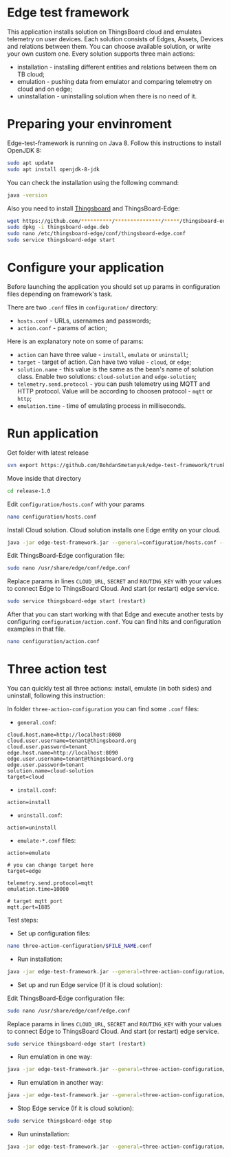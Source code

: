 # Edge test framework

This application installs solution on ThingsBoard cloud and emulates telemetry on user devices.
Each solution consists of Edges, Assets, Devices and relations between them.
You can choose available solution, or write your own custom one.
Every solution supports three main actions:
* installation - installing different entities and relations between them on TB cloud;
* emulation - pushing data from emulator and comparing telemetry on cloud and on edge; 
* uninstallation - uninstalling solution when there is no need of it.

# Preparing your envinroment

Edge-test-framework is running on Java 8. Follow this instructions to install OpenJDK 8:
```bash
sudo apt update
sudo apt install openjdk-8-jdk
```
You can check the installation using the following command:
```bash
java -version
```



Also you need to install [Thingsboard](https://thingsboard.io/docs/user-guide/install/ubuntu/) and ThingsBoard-Edge:
```bash
wget https://github.com/**********/***************/*****/thingsboard-edge.deb
sudo dpkg -i thingsboard-edge.deb
sudo nano /etc/thingsboard-edge/conf/thingsboard-edge.conf
sudo service thingsboard-edge start
```



# Configure your application

Before launching the application you should set up params in configuration files depending on framework's task.

There are two `.conf` files in `configuration/` directory:
* `hosts.conf` - URLs, usernames and passwords;
* `action.conf` - params of action;

Here is an explanatory note on some of params:
* `action` can have three value - `install`, `emulate` or `uninstall`;
* `target` - target of action. Can have two value - `cloud`, or `edge`;
* `solution.name` - this value is the same as the bean's name of solution class. Enable two solutions: `cloud-solution` and `edge-solution`;
* `telemetry.send.protocol` - you can push telemetry using MQTT and HTTP protocol. Value will be according to choosen protocol - `mqtt` or `http`;
* `emulation.time` - time of emulating process in milliseconds.

# Run application

Get folder with latest release
```bash
svn export https://github.com/BohdanSmetanyuk/edge-test-framework/trunk/release/release-1.0
```
Move inside that directory
```bash
cd release-1.0
```
Edit `configuration/hosts.conf` with your params
```bash
nano configuration/hosts.conf
```
Install Cloud solution. Cloud solution installs one Edge entity on your cloud.
```bash
java -jar edge-test-framework.jar --general=configuration/hosts.conf --additional=configuration/action.conf
``` 



Edit ThingsBoard-Edge configuration file:
```bash
sudo nano /usr/share/edge/conf/edge.conf
```
Replace params in lines `CLOUD_URL`, `SECRET` and `ROUTING_KEY` with your values to connect Edge to ThingsBoard Cloud. And start (or restart) edge service.
```bash
sudo service thingsboard-edge start (restart)
```



After that you can start working with that Edge and execute another tests by configuring `configuration/action.conf`. You can find hits and configuration examples in that file.
```bash
nano configuration/action.conf
```

# Three action test

You can quickly test all three actions: install, emulate (in both sides) and uninstall, following this instruction:

In folder `three-action-configuration` you can find some `.conf` files:
* `general.conf`:
```
cloud.host.name=http://localhost:8080
cloud.user.username=tenant@thingsboard.org
cloud.user.password=tenant
edge.host.name=http://localhost:8090
edge.user.username=tenant@thingsboard.org
edge.user.password=tenant
solution.name=cloud-solution
target=cloud
``` 
* `install.conf`:
```
action=install
```
* `uninstall.conf`:
```
action=uninstall
```
* `emulate-*.conf` files:
```
action=emulate

# you can change target here
target=edge

telemetry.send.protocol=mqtt
emulation.time=10000

# target mqtt port
mqtt.port=1885
```

Test steps:
* Set up configuration files:
```bash
nano three-action-configuration/$FILE_NAME.conf
```
* Run installation:
```bash
java -jar edge-test-framework.jar --general=three-action-configuration/general.conf --additional=three-action-configuration/install.conf
``` 
* Set up and run Edge service (If it is cloud solution):



Edit ThingsBoard-Edge configuration file:
```bash
sudo nano /usr/share/edge/conf/edge.conf
```
Replace params in lines `CLOUD_URL`, `SECRET` and `ROUTING_KEY` with your values to connect Edge to ThingsBoard Cloud. And start (or restart) edge service.
```bash
sudo service thingsboard-edge start (restart)
```



* Run emulation in one way:
```bash
java -jar edge-test-framework.jar --general=three-action-configuration/general.conf --additional=three-action-configuration/emulate-one-way.conf
``` 
* Run emulation in another way:
```bash
java -jar edge-test-framework.jar --general=three-action-configuration/general.conf --additional=three-action-configuration/emulate-another-way.conf
``` 
* Stop Edge service (If it is cloud solution):



```bash
sudo service thingsboard-edge stop
```



* Run uninstallation:
```bash
java -jar edge-test-framework.jar --general=three-action-configuration/general.conf --additional=three-action-configuration/uninstall.conf
``` 
